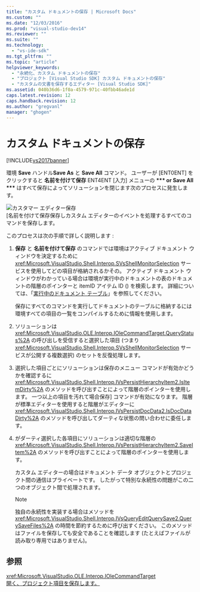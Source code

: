 ```yaml
---
title: "カスタム ドキュメントの保存 | Microsoft Docs"
ms.custom: ""
ms.date: "12/03/2016"
ms.prod: "visual-studio-dev14"
ms.reviewer: ""
ms.suite: ""
ms.technology: 
  - "vs-ide-sdk"
ms.tgt_pltfrm: ""
ms.topic: "article"
helpviewer_keywords: 
  - "永続化、カスタム ドキュメントの保存"
  - "プロジェクト [Visual Studio SDK] カスタム ドキュメントの保存"
  - "カスタムの文書を保存するエディター [Visual Studio SDK]"
ms.assetid: 040b36d6-1f0a-4579-971c-40fbb46ade1d
caps.latest.revision: 12
caps.handback.revision: 12
ms.author: "gregvanl"
manager: "ghogen"
---
```

# カスタム ドキュメントの保存
[!INCLUDE[vs2017banner](../../code-quality/includes/vs2017banner.md)]

環境 **Save** ハンドル**Save As** と **Save All** コマンド。  ユーザーが \[ENT0ENT\] をクリックすると **名前を付けて保存** ENT4ENT \[入力\] メニューの **\*\*\* or Save All \*\*\*** はすべて保存によってソリューションを閉じます次のプロセスに発生します。  
  
 ![カスタマー エディター保存](../../extensibility/internals/media/private.gif "Private")  
\[名前を付けて保存保存しカスタム エディターのイベントを処理するすべてのコマンドを保存します。  
  
 このプロセスは次の手順で詳しく説明します :  
  
1.  **保存**  と  **名前を付けて保存**  のコマンドでは環境はアクティブ ドキュメント ウィンドウを決定するために <xref:Microsoft.VisualStudio.Shell.Interop.SVsShellMonitorSelection> サービスを使用してどの項目が格納されるかその。  アクティブ ドキュメント ウィンドウがわかっている場合は環境が実行中のドキュメントの表のドキュメントの階層のポインターと itemID アイテム ID \(\) を検索します。  詳細については、「[実行中のドキュメント テーブル](../../extensibility/internals/running-document-table.md)」を参照してください。  
  
     保存にすべてのコマンドを実行してドキュメントのテーブルに格納するには環境すべての項目の一覧をコンパイルするために情報を使用します。  
  
2.  ソリューションは <xref:Microsoft.VisualStudio.OLE.Interop.IOleCommandTarget.QueryStatus%2A> の呼び出しを受信すると選択した項目 \(つまり<xref:Microsoft.VisualStudio.Shell.Interop.SVsShellMonitorSelection> サービスが公開する複数選択\) のセットを反復処理します。  
  
3.  選択した項目ごとにソリューションは保存のメニュー コマンドが有効かどうかを確認するに <xref:Microsoft.VisualStudio.Shell.Interop.IVsPersistHierarchyItem2.IsItemDirty%2A> のメソッドを呼び出すことによって階層のポインターを使用します。  一つ以上の項目を汚れて場合保存\] コマンドが有効になります。  階層が標準エディターを使用すると階層がエディターに <xref:Microsoft.VisualStudio.Shell.Interop.IVsPersistDocData2.IsDocDataDirty%2A> のメソッドを呼び出してダーティな状態の問い合わせに委任します。  
  
4.  がダーティ選択した各項目にソリューションは適切な階層の <xref:Microsoft.VisualStudio.Shell.Interop.IVsPersistHierarchyItem2.SaveItem%2A> のメソッドを呼び出すことによって階層のポインターを使用します。  
  
     カスタム エディターの場合はドキュメント データ オブジェクトとプロジェクト間の通信はプライベートです。  したがって特別な永続性の問題がこの二つのオブジェクト間で処理されます。  
  
    > [!NOTE]
    >  独自の永続性を実装する場合はメソッドを <xref:Microsoft.VisualStudio.Shell.Interop.IVsQueryEditQuerySave2.QuerySaveFiles%2A> の時間を節約するために呼び出すください。  このメソッドはファイルを保存しても安全であることを確認します \(たとえばファイルが読み取り専用ではありません\)。  
  
## 参照  
 <xref:Microsoft.VisualStudio.OLE.Interop.IOleCommandTarget>   
 [開く、プロジェクト項目を保存します。](../../extensibility/internals/opening-and-saving-project-items.md)